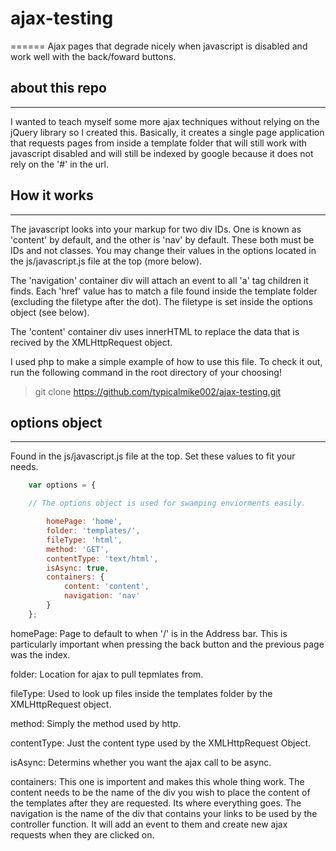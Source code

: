 # ajax-testing
======
Ajax pages that degrade nicely when javascript is disabled and work well with the back/foward buttons.

## about this repo
------
I wanted to teach myself some more ajax techniques without relying on the jQuery library so I created this.  Basically, it creates a single page application that requests pages from inside a template folder that will still work with javascript disabled and will still be indexed by google because it does not rely on the '#' in the url.  

## How it works
------
The javascript looks into your markup for two div IDs.  One is known as 'content' by default, and the other is 'nav' by default.  These both must be IDs and not classes.  You may change their values in the options located in the js/javascript.js file at the top (more below).

The 'navigation' container div will attach an event to all 'a' tag children it finds.  Each 'href' value has to match a file found inside the template folder (excluding the filetype after the dot).  The filetype is set inside the options object (see below).

The 'content' container div uses innerHTML to replace the data that is recived by the XMLHttpRequest object.

I used php to make a simple example of how to use this file.  To check it out, run the following command in the root directory of your choosing!

>git clone https://github.com/typicalmike002/ajax-testing.git

## options object
------
Found in the js/javascript.js file at the top.  Set these values to fit your needs. 

```javascript
    var options = {

    // The options object is used for swamping enviorments easily.

        homePage: 'home',
        folder: 'templates/',
        fileType: 'html',
        method: 'GET',
        contentType: 'text/html',
        isAsync: true,
        containers: {
            content: 'content',
            navigation: 'nav'
        }
    };
```
homePage: Page to default to when '/' is in the Address bar.  This is particularly important when pressing the back button and the previous page was the index.

folder:  Location for ajax to pull tepmlates from.

fileType: Used to look up files inside the templates folder by the XMLHttpRequest object.  

method: Simply the method used by http.

contentType: Just the content type used by the XMLHttpRequest Object.

isAsync: Determins whether you want the ajax call to be async.

containers:  This one is importent and makes this whole thing work.  The content needs to be the name of the div you wish to place the content of the templates after they are requested.  Its where everything goes.  The navigation is the name of the div that contains your links to be used by the controller function.  It will add an event to them and create new ajax requests when they are clicked on.  